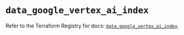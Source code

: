 # `data_google_vertex_ai_index`

Refer to the Terraform Registry for docs: [`data_google_vertex_ai_index`](https://registry.terraform.io/providers/hashicorp/google/5.43.1/docs/data-sources/vertex_ai_index).
